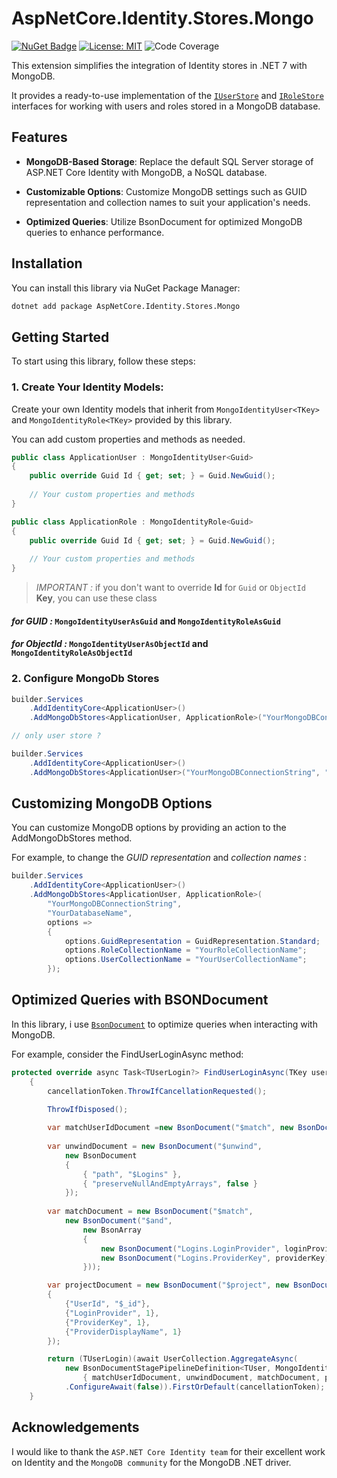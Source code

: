 # **AspNetCore.Identity.Stores.Mongo**

[![NuGet Badge](https://buildstats.info/nuget/AspNetCore.Identity.Stores.Mongo/)](https://www.nuget.org/packages/AspNetCore.Identity.Stores.Mongo/1.0.0)
[![License: MIT](https://img.shields.io/badge/License-MIT-yellow.svg)](https://opensource.org/licenses/MIT)
![Code Coverage](https://camo.githubusercontent.com/ca187835076d969f42ffccabc5539a16e1db2dc65ea6ffa33a8824bdb2e25c61/68747470733a2f2f696d672e736869656c64732e696f2f62616467652f436f6465253230436f7665726167652d38322532352d737563636573733f7374796c653d666c6174)


This extension simplifies the integration of Identity stores in .NET 7 with MongoDB. </br>

It provides a ready-to-use implementation of the [`IUserStore`](https://learn.microsoft.com/en-us/dotnet/api/microsoft.aspnetcore.identity.iuserstore-1?view=aspnetcore-7.0) and [`IRoleStore`](https://learn.microsoft.com/en-us/dotnet/api/microsoft.aspnetcore.identity.irolestore-1?view=aspnetcore-7.0) interfaces for working with users and roles stored in a MongoDB database.

## Features

- **MongoDB-Based Storage**: Replace the default SQL Server storage of ASP.NET Core Identity with MongoDB, a NoSQL database.

- **Customizable Options**: Customize MongoDB settings such as GUID representation and collection names to suit your application's needs.

- **Optimized Queries**: Utilize BsonDocument for optimized MongoDB queries to enhance performance.

## Installation

You can install this library via NuGet Package Manager:

```bash
dotnet add package AspNetCore.Identity.Stores.Mongo
```

## Getting Started

To start using this library, follow these steps:

### 1. Create Your Identity Models:

Create your own Identity models that inherit from `MongoIdentityUser<TKey>` and `MongoIdentityRole<TKey>` provided by this library. <br />

You can add custom properties and methods as needed.

````csharp
public class ApplicationUser : MongoIdentityUser<Guid>
{
    public override Guid Id { get; set; } = Guid.NewGuid();
    
    // Your custom properties and methods
}

public class ApplicationRole : MongoIdentityRole<Guid>
{
    public override Guid Id { get; set; } = Guid.NewGuid();
    
    // Your custom properties and methods
}
````

>*IMPORTANT :*
> if you don't want to override <b>Id</b> for `Guid` or `ObjectId` <b>Key</b>, you can use these class

#### <i>for GUID :</i> `MongoIdentityUserAsGuid` and `MongoIdentityRoleAsGuid`
#### <i>for ObjectId :</i> `MongoIdentityUserAsObjectId` and `MongoIdentityRoleAsObjectId`

### 2. Configure MongoDb Stores

```csharp
builder.Services
    .AddIdentityCore<ApplicationUser>()
    .AddMongoDbStores<ApplicationUser, ApplicationRole>("YourMongoDBConnectionString", "YourDatabaseName");

// only user store ? 

builder.Services
    .AddIdentityCore<ApplicationUser>()
    .AddMongoDbStores<ApplicationUser>("YourMongoDBConnectionString", "YourDatabaseName");
```

## Customizing MongoDB Options

You can customize MongoDB options by providing an action to the AddMongoDbStores method. </br>

For example, to change the <i>GUID representation</i> and <i>collection names</i> :

````csharp
builder.Services
    .AddIdentityCore<ApplicationUser>()
    .AddMongoDbStores<ApplicationUser, ApplicationRole>(
        "YourMongoDBConnectionString",
        "YourDatabaseName",
        options =>
        {
            options.GuidRepresentation = GuidRepresentation.Standard;
            options.RoleCollectionName = "YourRoleCollectionName";
            options.UserCollectionName = "YourUserCollectionName";
        });
````

## Optimized Queries with BSONDocument

In this library, i use [`BsonDocument`](https://www.mongodb.com/docs/drivers/csharp/current/fundamentals/data-formats/bson/) to optimize queries when interacting with MongoDB. 

For example, consider the FindUserLoginAsync method:

```csharp
protected override async Task<TUserLogin?> FindUserLoginAsync(TKey userId, string loginProvider, string providerKey, CancellationToken cancellationToken)
    {
        cancellationToken.ThrowIfCancellationRequested();
        
        ThrowIfDisposed();

        var matchUserIdDocument =new BsonDocument("$match", new BsonDocument("_id", ConvertIdToString(userId)));
        
        var unwindDocument = new BsonDocument("$unwind",
            new BsonDocument
            {
                { "path", "$Logins" },
                { "preserveNullAndEmptyArrays", false }
            });
        
        var matchDocument = new BsonDocument("$match",
            new BsonDocument("$and",
                new BsonArray
                {
                    new BsonDocument("Logins.LoginProvider", loginProvider),
                    new BsonDocument("Logins.ProviderKey", providerKey),
                }));

        var projectDocument = new BsonDocument("$project", new BsonDocument()
        {
            {"UserId", "$_id"},
            {"LoginProvider", 1},
            {"ProviderKey", 1},
            {"ProviderDisplayName", 1}
        });

        return (TUserLogin)(await UserCollection.AggregateAsync(
            new BsonDocumentStagePipelineDefinition<TUser, MongoIdentityUserLogin<TKey>>(new[]
                { matchUserIdDocument, unwindDocument, matchDocument, projectDocument }), cancellationToken: cancellationToken)
            .ConfigureAwait(false)).FirstOrDefault(cancellationToken);
    }
```

## Acknowledgements

I would like to thank the `ASP.NET Core Identity team` for their excellent work on Identity and the `MongoDB community` for the MongoDB .NET driver.





